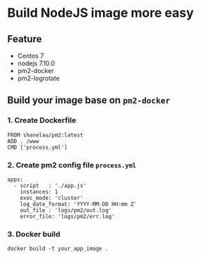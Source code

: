 # Build NodeJS image more easy

## Feature

* Centos 7
* nodejs 7.10.0
* pm2-docker
* pm2-logrotate

## Build your image base on `pm2-docker`

### 1. Create Dockerfile

```
FROM shanelau/pm2:latest
ADD . /www
CMD ['process.yml']
```

### 2. Create pm2 config file `process.yml`

```
apps:
  - script   : './app.js'
    instances: 1
    exec_mode: 'cluster'
    log_date_format: 'YYYY-MM-DD HH:mm Z'
    out_file : 'logs/pm2/out.log'
    error_file: 'logs/pm2/err.log'
```

### 3. Docker build

```
docker build -t your_app_image .
```